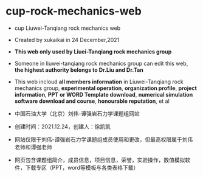 # cup-rock-mechanics-web
- cup Liuwei-Tanqiang rock mechanics web                                                  

- Created by xukaikai in 24 December,2021                                                                                                                              
 
- **This web only used by Liuei-Tanqiang rock mechanics group**                           

- Someone in liuwei-tanqiang rock mechanics group can edit this web, **the highest authority belongs to Dr.Liu and Dr.Tan**                                 

- This web incloud **all members information** in Liuwei-Tanqiang rock mechanics group, **experimental operation**, **organization profile**, **project information**, **PPT or WORD Template download**, **numerical simulation software download and course**, **honourable reputation**, et al                                                       



- 中国石油大学（北京）刘伟-谭强岩石力学课题组网站

- 创建时间：2021.12.24，创建人：徐凯凯

- 网站仅限于刘伟-谭强岩石力学课题组成员使用和更改，但最高权限属于刘伟老师和谭强老师

- 网页包含课题组简介，成员信息，项目信息，荣誉，实验操作，数值模拟软件，下载专区（PPT，word等模板与各类表格下载）

